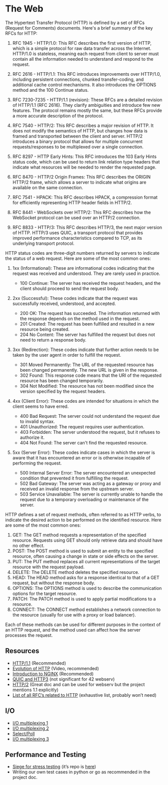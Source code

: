 # The Web

The Hypertext Transfer Protocol (HTTP) is defined by a set of RFCs (Request for Comments) documents. Here's a brief summary of the key RFCs for HTTP:

1. RFC 1945 - HTTP/1.0: This RFC describes the first version of HTTP, which is a simple protocol for raw data transfer across the Internet. HTTP/1.0 is stateless, meaning each request from client to server must contain all the information needed to understand and respond to the request.

2. RFC 2616 - HTTP/1.1: This RFC introduces improvements over HTTP/1.0, including persistent connections, chunked transfer-coding, and additional cache control mechanisms. It also introduces the OPTIONS method and the 100 Continue status.

3. RFC 7230-7235 - HTTP/1.1 (revision): These RFCs are a detailed revision of HTTP/1.1 (RFC 2616). They clarify ambiguities and introduce few new features. The protocol remains mostly the same, but these RFCs provide a more accurate description of the protocol.

4. RFC 7540 - HTTP/2: This RFC describes a major revision of HTTP. It does not modify the semantics of HTTP, but changes how data is framed and transported between the client and server. HTTP/2 introduces a binary protocol that allows for multiple concurrent requests/responses to be multiplexed over a single connection.

5. RFC 8297 - HTTP Early Hints: This RFC introduces the 103 Early Hints status code, which can be used to return link relation type headers that indicate what resources will be needed to render the requested page.

6. RFC 8470 - HTTP/2 Origin Frames: This RFC describes the ORIGIN HTTP/2 frame, which allows a server to indicate what origins are available on the same connection.

7. RFC 7541 - HPACK: This RFC describes HPACK, a compression format for efficiently representing HTTP header fields in HTTP/2.

8. RFC 8441 - WebSockets over HTTP/2: This RFC describes how the WebSocket protocol can be used over an HTTP/2 connection.

9. RFC 8833 - HTTP/3: This RFC describes HTTP/3, the next major version of HTTP. HTTP/3 uses QUIC, a transport protocol that provides improved performance characteristics compared to TCP, as its underlying transport protocol.

HTTP status codes are three-digit numbers returned by servers to indicate the status of a web request. Here are some of the most common ones:

1. 1xx (Informational): These are informational codes indicating that the request was received and understood. They are rarely used in practice.
    - 100 Continue: The server has received the request headers, and the client should proceed to send the request body.

2. 2xx (Successful): These codes indicate that the request was successfully received, understood, and accepted.
    - 200 OK: The request has succeeded. The information returned with the response depends on the method used in the request.
    - 201 Created: The request has been fulfilled and resulted in a new resource being created.
    - 204 No Content: The server has fulfilled the request but does not need to return a response body.

3. 3xx (Redirection): These codes indicate that further action needs to be taken by the user agent in order to fulfill the request.
    - 301 Moved Permanently: The URL of the requested resource has been changed permanently. The new URL is given in the response.
    - 302 Found: This response code means that the URI of the requested resource has been changed temporarily.
    - 304 Not Modified: The resource has not been modified since the version specified by the request headers.

4. 4xx (Client Error): These codes are intended for situations in which the client seems to have erred.
    - 400 Bad Request: The server could not understand the request due to invalid syntax.
    - 401 Unauthorized: The request requires user authentication.
    - 403 Forbidden: The server understood the request, but it refuses to authorize it.
    - 404 Not Found: The server can't find the requested resource.

5. 5xx (Server Error): These codes indicate cases in which the server is aware that it has encountered an error or is otherwise incapable of performing the request.
    - 500 Internal Server Error: The server encountered an unexpected condition that prevented it from fulfilling the request.
    - 502 Bad Gateway: The server was acting as a gateway or proxy and received an invalid response from the upstream server.
    - 503 Service Unavailable: The server is currently unable to handle the request due to a temporary overloading or maintenance of the server.

HTTP defines a set of request methods, often referred to as HTTP verbs, to indicate the desired action to be performed on the identified resource. Here are some of the most common ones:

1. GET: The GET method requests a representation of the specified resource. Requests using GET should only retrieve data and should have no other effect.
2. POST: The POST method is used to submit an entity to the specified resource, often causing a change in state or side effects on the server.
3. PUT: The PUT method replaces all current representations of the target resource with the request payload.
4. DELETE: The DELETE method deletes the specified resource.
5. HEAD: The HEAD method asks for a response identical to that of a GET request, but without the response body.
6. OPTIONS: The OPTIONS method is used to describe the communication options for the target resource.
7. PATCH: The PATCH method is used to apply partial modifications to a resource.
8. CONNECT: The CONNECT method establishes a network connection to the resource (usually for use with a proxy or load balancer).

Each of these methods can be used for different purposes in the context of an HTTP request, and the method used can affect how the server processes the request.

## Resources

- [HTTP/1.1](https://www.rfc-editor.org/info/rfc9112) (Recommended)
- [Evolution of HTTP](https://www.youtube.com/watch?v=z7x2Qk0j3rk) (Video, recommended)
- [Introduction to NGINX](https://www.youtube.com/watch?v=9t9Mp0BGnyI) (Recommended)
- [QUIC and HTTP3](https://www.rfc-editor.org/rfc/inline-errata/rfc9114.html) (not significant for 42 webserv)
- [HTTP/2](https://www.rfc-editor.org/info/rfc9113) (Great doc and can be used for webserv but the project mentions 1.1 explicitly)
- [List of all RFC’s related to HTTP](https://www.rfc-editor.org/search/rfc_search_detail.php?page=All&title=http&pubstatus[]=Any&pub_date_type=any&sortkey=Number&sorting=ASC) (exhaustive list, probably won’t need)

## I/O

- [I/O multiplexing 1](https://www.youtube.com/watch?v=wB9tIg209-8)
- [I/O multiplexing 2](https://medium.com/@rrakshith007/io-multiplexing-and-its-advantages-8c75584079d1)
- [Select/Poll](https://stackoverflow.com/questions/26420947/what-are-the-underlying-differences-among-select-epoll-kqueue-and-evport)
- [I/O multiplexing 3](https://nima101.github.io/io_multiplexing)

## Performance and Testing

- [Siege for stress testing](https://manpages.ubuntu.com/manpages/trusty/man1/siege.1.html) (it’s repo is [here](https://github.com/JoeDog/siege))
- Writing our own test cases in python or go as recommended in the project doc.

